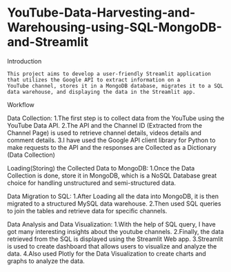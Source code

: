 # YouTube-Data-Harvesting-and-Warehousing-using-SQL-MongoDB-and-Streamlit

Introduction

    This project aims to develop a user-friendly Streamlit application that utilizes the Google API to extract information on a 
    YouTube channel, stores it in a MongoDB database, migrates it to a SQL data warehouse, and displaying the data in the Streamlit app.

Workflow

  Data Collection:
      1.The first step is to collect data from the YouTube using the YouTube Data API. 
      2.The API and the Channel ID (Extracted from the Channel Page) is used to retrieve channel details, 
        videos details and comment details. 
      3.I have used the Google API client library for Python to make requests to the API and the responses 
        are Collected as a Dictionary (Data Collection)
        
  Loading(Storing) the Collected Data to MongoDB:
      1.Once the Data Collection is done, store it in MongoDB, which is a NoSQL Database great choice for 
      handling unstructured and semi-structured data.
      
  Data Migration to SQL:
      1.After Loading all the data into MongoDB, it is then migrated to a structured MySQL data warehouse.
      2.Then used SQL queries to join the tables and retrieve data for specific channels.
      
  Data Analysis and Data Visualization:
      1.With the help of SQL query, I have got many interesting insights about the youtube channels.
      2.Finally, the data retrieved from the SQL is displayed using the Streamlit Web app.
      3.Streamlit is used to create dashboard that allows users to visualize and analyze the data. 
      4.Also used Plotly for the Data Visualization to create charts and graphs to analyze the data.


